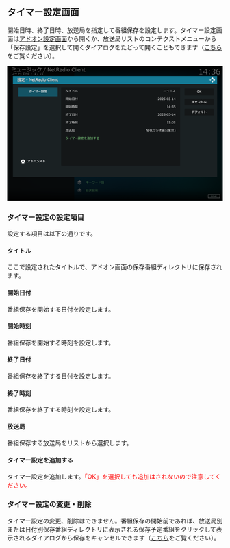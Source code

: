 
## タイマー設定画面

開始日時、終了日時、放送局を指定して番組保存を設定します。タイマー設定画面は[アドオン設定画面](./200_アドオン設定画面.md#一般)から開くか、放送局リストのコンテクストメニューから「保存設定」を選択して開くダイアログをたどって開くこともできます（[こちら](./903_放送局リストから番組保存.md)をご覧ください）。

![タイマー設定画面](images/2_アドオン設定画面/一般/タイマー設定.png)

### タイマー設定の設定項目

設定する項目は以下の通りです。

#### タイトル

ここで設定されたタイトルで、アドオン画面の保存番組ディレクトリに保存されます。

#### 開始日付

番組保存を開始する日付を設定します。

#### 開始時刻

番組保存を開始する時刻を設定します。

#### 終了日付

番組保存を終了する日付を設定します。

#### 終了時刻

番組保存を終了する時刻を設定します。

#### 放送局

番組保存する放送局をリストから選択します。

#### タイマー設定を追加する

タイマー設定を追加します。<span style="color:red;">「OK」を選択しても追加はされないので注意してください。</span>

### タイマー設定の変更・削除

タイマー設定の変更、削除はできません。番組保存の開始前であれば、放送局別または日付別保存番組ディレクトリに表示される保存予定番組をクリックして表示されるダイアログから保存をキャンセルできます（[こちら](./902_保存番組の操作.md)をご覧ください）。

